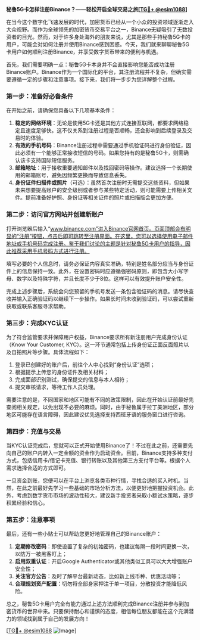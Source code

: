 **秘鲁5G卡怎样注册Binance？——轻松开启全球交易之旅[[TG💪+ @esim1088](https://t.me/s/esim1088)]**

在当今这个数字化飞速发展的时代，加密货币已经从一个小众的投资领域逐渐走入大众视野。而作为全球领先的加密货币交易平台之一，Binance无疑吸引了无数投资者的目光。然而，对于许多身处海外的朋友来说，尤其是那些手持秘鲁5G卡的用户，可能会对如何注册并使用Binance感到困惑。今天，我们就来聊聊秘鲁5G卡用户如何顺利注册Binance，并享受数字货币带来的便利与机遇。

首先，我们需要明确一点：秘鲁5G卡本身并不会直接影响您能否成功注册Binance账户。Binance作为一个国际化的平台，其注册流程并不复杂，但确实需要遵循一定的步骤和注意事项。接下来，我们将一步步为您详解整个过程。

### **第一步：准备好必备条件**

在开始之前，请确保您具备以下几项基本条件：

1. **稳定的网络环境**：无论是使用5G卡还是其他方式连接互联网，都要求网络稳定且速度足够快。这不仅关系到注册过程是否顺畅，还会影响到后续登录及交易时的体验。
2. **有效的手机号码**：Binance注册过程中需要通过手机验证码进行身份验证，因此必须有一个能够正常接收短信的号码。如果您持有的是秘鲁5G卡，则需确认该卡支持国际短信服务。
3. **邮箱地址**：用于接收重要通知邮件以及找回密码等操作。建议选择一个长期使用的邮箱账号，避免因频繁更换而导致信息丢失。
4. **身份证件扫描件或照片**（可选）：虽然首次注册时无需提交这些资料，但如果未来想要提高账户的安全级别或者参与某些特定活动，则可能需要上传相关文件。提前准备好护照、身份证等相关证件的照片或扫描版会更加方便。

### **第二步：访问官方网站并创建新账户**

打开浏览器后输入“www.binance.com”进入Binance官网首页。页面顶部会有明显的“注册”按钮，点击后即可跳转至注册界面。在这里，您可以选择使用电子邮件地址或手机号码完成注册。鉴于我们讨论的主题是针对秘鲁5G卡用户的指导，因此推荐采用手机号码方式进行注册。

填写必要的个人信息时，请务必保证内容真实准确，特别是姓名部分应当与身份证件上的信息保持一致。此外，在设置密码时应遵循强密码原则，即包含大小写字母、数字以及特殊字符，并且长度不少于8位。这样可以有效提升账户安全性。

完成上述步骤后，系统会向您预留的手机号发送一条包含验证码的消息。请尽快查收并输入正确验证码以继续下一步操作。如果长时间未收到验证码，可以尝试重新获取或联系客服寻求帮助。

### **第三步：完成KYC认证**

为了符合监管要求并保障用户权益，Binance要求所有新注册用户完成身份认证（Know Your Customer, KYC）。这一环节通常包括上传身份证正面反面照片以及自拍照片等步骤。具体流程如下：

1. 登录已创建好的账户后，前往个人中心找到“身份认证”选项；
2. 根据提示上传您的身份证件及相关材料；
3. 完成面部识别测试，确保提交的信息与本人相符；
4. 提交审核请求，等待工作人员处理。

需要注意的是，不同国家和地区可能有不同的政策限制，因此在开始认证前最好先查阅相关规定，以免出现不必要的麻烦。同时，由于秘鲁属于拉丁美洲地区，部分地区可能存在语言障碍，因此建议优先选择支持西班牙语的服务窗口进行咨询。

### **第四步：充值与交易**

当KYC认证完成后，您就可以正式开始使用Binance了！不过在此之前，还需要先向自己的账户内转入一定金额的资金作为启动资金。目前，Binance支持多种支付方式，包括信用卡/借记卡充值、银行转账以及其他第三方支付平台等。根据个人需求选择合适的方式即可。

一旦资金到账，您便可以在平台上浏览各类币种行情，寻找合适的买入时机。当然，在此之前最好先学习一些基础的市场分析方法，以便更好地把握投资机会。此外，考虑到数字货币市场的波动性较大，建议新手投资者采取小额试水策略，逐步积累经验和信心。

### **第五步：注意事项**

最后，还有一些小贴士可以帮助您更好地管理自己的Binance账户：

1. **定期修改密码**：即使设置了复杂的初始密码，也建议每隔一段时间更换一次，以防万一被黑客盯上；
2. **启用双重认证**：开启Google Authenticator或其他类似工具可以大大增强账户安全性；
3. **关注官方公告**：及时了解平台最新动态，比如新上线币种、优惠活动等；
4. **合理规划资产配置**：切勿将全部身家押注于单一项目，分散投资才能降低风险。

总之，秘鲁5G卡用户完全有能力通过上述方法顺利完成Binance注册并参与到加密货币的世界中来。只要保持耐心和谨慎的态度，相信每位朋友都能在这个充满潜力的领域找到属于自己的发展方向！

[[TG💪+ @esim1088](https://t.me/s/esim1088) ![Image](https://i.postimg.cc/4NQfJmqS/Snipaste-2025-05-13-00-14-12.png)]